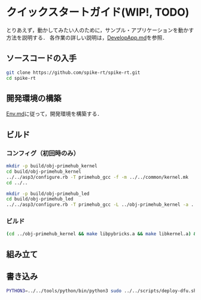 # クイックスタートガイド(WIP!, TODO)
とりあえず，動かしてみたい人のために，サンプル・アプリケーションを動かす方法を説明する．
各作業の詳しい説明は，[DevelopApp.md](DevelopApp.md)を参照．

## ソースコードの入手
```bash
git clone https://github.com/spike-rt/spike-rt.git
cd spike-rt
```

## 開発環境の構築
[Env.md](Env.md)に従って，開発環境を構築する．

## ビルド
### コンフィグ（初回時のみ）
```bash
mkdir -p build/obj-primehub_kernel
cd build/obj-primehub_kernel
../../asp3/configure.rb -T primehub_gcc -f -m ../../common/kernel.mk
cd ../..
```

```bash
mkdir -p build/obj-primehub_led
cd build/obj-primehub_led
../../asp3/configure.rb -T primehub_gcc -L ../obj-primehub_kernel -a ../../samples/ -A app -m ../../common/app.mk
```

### ビルド
```bash
(cd ../obj-primehub_kernel && make libpybricks.a && make libkernel.a) && rm -rf asp asp.bin && make && make asp.bin
```

## 組み立て
## 書き込み
```bash
PYTHON3=../../tools/python/bin/python3 sudo ../../scripts/deploy-dfu.sh asp.bin     
```
